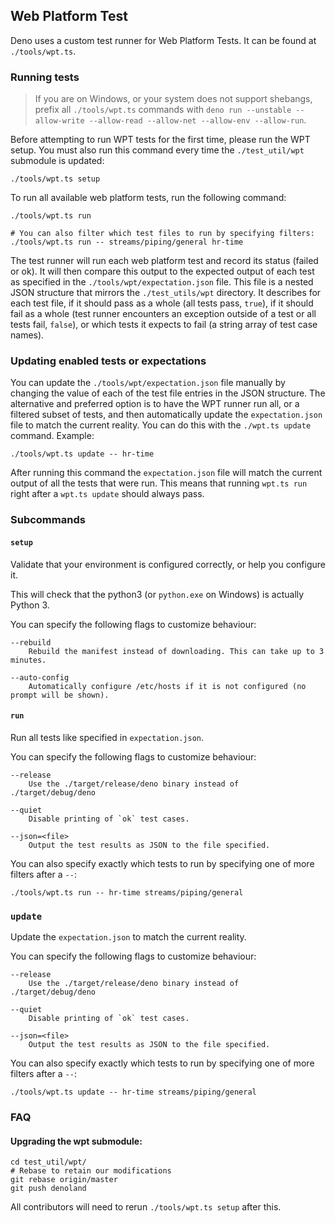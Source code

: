 ## Web Platform Test

Deno uses a custom test runner for Web Platform Tests. It can be found at
`./tools/wpt.ts`.

### Running tests

> If you are on Windows, or your system does not support shebangs, prefix all
> `./tools/wpt.ts` commands with
> `deno run --unstable --allow-write --allow-read --allow-net --allow-env --allow-run`.

Before attempting to run WPT tests for the first time, please run the WPT setup.
You must also run this command every time the `./test_util/wpt` submodule is
updated:

```shell
./tools/wpt.ts setup
```

To run all available web platform tests, run the following command:

```shell
./tools/wpt.ts run

# You can also filter which test files to run by specifying filters:
./tools/wpt.ts run -- streams/piping/general hr-time
```

The test runner will run each web platform test and record its status (failed or
ok). It will then compare this output to the expected output of each test as
specified in the `./tools/wpt/expectation.json` file. This file is a nested JSON
structure that mirrors the `./test_utils/wpt` directory. It describes for each
test file, if it should pass as a whole (all tests pass, `true`), if it should
fail as a whole (test runner encounters an exception outside of a test or all
tests fail, `false`), or which tests it expects to fail (a string array of test
case names).

### Updating enabled tests or expectations

You can update the `./tools/wpt/expectation.json` file manually by changing the
value of each of the test file entries in the JSON structure. The alternative
and preferred option is to have the WPT runner run all, or a filtered subset of
tests, and then automatically update the `expectation.json` file to match the
current reality. You can do this with the `./wpt.ts update` command. Example:

```shell
./tools/wpt.ts update -- hr-time
```

After running this command the `expectation.json` file will match the current
output of all the tests that were run. This means that running `wpt.ts run`
right after a `wpt.ts update` should always pass.

### Subcommands

#### `setup`

Validate that your environment is configured correctly, or help you configure
it.

This will check that the python3 (or `python.exe` on Windows) is actually
Python 3.

You can specify the following flags to customize behaviour:

```
--rebuild
    Rebuild the manifest instead of downloading. This can take up to 3 minutes.

--auto-config
    Automatically configure /etc/hosts if it is not configured (no prompt will be shown).
```

#### `run`

Run all tests like specified in `expectation.json`.

You can specify the following flags to customize behaviour:

```
--release
    Use the ./target/release/deno binary instead of ./target/debug/deno

--quiet
    Disable printing of `ok` test cases.

--json=<file>
    Output the test results as JSON to the file specified.
```

You can also specify exactly which tests to run by specifying one of more
filters after a `--`:

```
./tools/wpt.ts run -- hr-time streams/piping/general
```

### `update`

Update the `expectation.json` to match the current reality.

You can specify the following flags to customize behaviour:

```
--release
    Use the ./target/release/deno binary instead of ./target/debug/deno

--quiet
    Disable printing of `ok` test cases.

--json=<file>
    Output the test results as JSON to the file specified.
```

You can also specify exactly which tests to run by specifying one of more
filters after a `--`:

```
./tools/wpt.ts update -- hr-time streams/piping/general
```

### FAQ

#### Upgrading the wpt submodule:

```shell
cd test_util/wpt/
# Rebase to retain our modifications
git rebase origin/master
git push denoland
```

All contributors will need to rerun `./tools/wpt.ts setup` after this.
